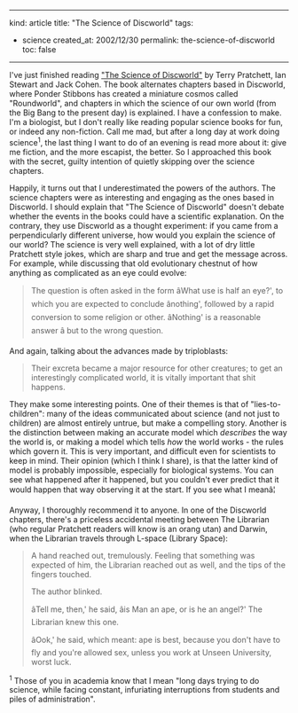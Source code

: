 -----
kind: article
title: "The Science of Discworld"
tags:
- science
created_at: 2002/12/30
permalink: the-science-of-discworld
toc: false
-----

<p>I've just finished reading <a href="http://www.amazon.co.uk/exec/obidos/ASIN/0091886570/qid=1041272113/sr=2-1/ref=sr_2_3_1/026-4824943-1225225" title="The Science of Discworld">"The Science of Discworld"</a> by Terry Pratchett, Ian Stewart and Jack Cohen. The book alternates chapters based in Discworld, where Ponder Stibbons has created a miniature cosmos called "Roundworld", and chapters in which the science of our own world (from the Big Bang to the present day) is explained.  I have a confession to make. I'm a biologist, but I don't really like reading popular science books for fun, or indeed any non-fiction. Call me mad, but after a long day at work doing science<sup>1</sup>, the last thing I want to do of an evening is read more about it: give me fiction, and the more escapist, the better. So I approached this book with the secret, guilty intention of quietly skipping over the science chapters.</p>

<p>Happily, it turns out that I underestimated the powers of the authors. The science chapters were as interesting and engaging as the ones based in Discworld. I should explain that "The Science of Discworld" doesn't debate whether the events in the books could have a scientific explanation. On the contrary, they use Discworld as a thought experiment: if you came from a perpendicularly different universe, how would you explain the science of our world? The science is very well explained, with a lot of dry little Pratchett style jokes, which are sharp and true and get the message across. For example, while discussing that old evolutionary chestnut of how anything as complicated as an eye could evolve:</p>

<blockquote>
<p>The question is often asked in the form âWhat use is half an eye?', to which you are expected to conclude ânothing', followed by a rapid conversion to some religion or other. âNothing' is a reasonable answer â but to the wrong question.</p>
</blockquote>

<p>And again, talking about the advances made by triploblasts:</p>

<blockquote>
<p>Their excreta became a major resource for other creatures; to get an interestingly complicated world, it is vitally important that shit happens.</p>
</blockquote>

<p>They make some interesting points. One of their themes is that of "lies-to-children": many of the ideas communicated about science (and not just to children) are almost entirely untrue, but make a compelling story. Another is the distinction between making an accurate model which <em>describes</em> the way the world is, or making a model which tells <em>how</em> the world works - the rules which govern it. This is very important, and difficult even for scientists to keep in mind. Their opinion (which I think I share), is that the latter kind of model is probably impossible, especially for biological systems. You can see what happened after it happened, but you couldn't ever predict that it would happen that way observing it at the start. If you see what I meanâ¦</p>

<p>Anyway, I thoroughly recommend it to anyone. In one of the Discworld chapters, there's a priceless accidental meeting between The Librarian (who regular Pratchett readers will know is an orang utan) and Darwin, when the Librarian travels through L-space (Library Space):</p>

<blockquote>
<p>A hand reached out, tremulously. Feeling that something was expected of him, the Librarian reached out as well, and the tips of the fingers touched.</p>
<p>The author blinked.</p>
<p>âTell me, then,' he said, âis Man an ape, or is he an angel?'
The Librarian knew this one.</p>
<p>âOok,' he said, which meant: ape is best, because you don't have to fly and you're allowed sex, unless you work at Unseen University, worst luck.</p>
</blockquote>

<p><sup>1</sup>  Those of you in academia know that I mean "long days trying to do science, while facing constant, infuriating interruptions from students and piles of administration".</p>
